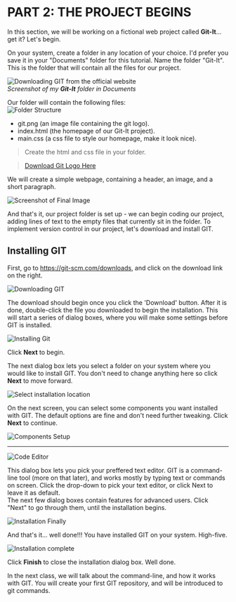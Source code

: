 # PART 2: THE PROJECT BEGINS
In this section, we will be working on a fictional web project called **Git-It**... get it? Let's begin. 

On your system, create a folder in any location of your choice. I'd prefer you save it in your "Documents" folder for this tutorial. Name the folder "Git-It". This is the folder that will contain all the files for our project.  

![Downloading GIT from the official website](./images/1-NewFolder.png)  
*Screenshot of my **Git-It** folder in Documents*  

Our folder will contain the following files:  
![Folder Structure](./images/2-FolderStructure.png)
 - git.png (an image file containing the git logo). 
 - index.html (the homepage of our Git-It project).
 - main.css (a css file to style our homepage, make it look nice).   
 > Create the html and css file in your folder.  

 >[Download Git Logo Here](https://git-scm.com/images/logos/downloads/Git-Icon-1788C.png "Download GIT logo")

We will create a simple webpage, containing a header, an image, and a short paragraph.  

![Screenshot of Final Image](./images/3-GitItHomepage.png)

And that's it, our project folder is set up - we can begin coding our project, adding lines of text to the empty files that currently sit in the folder. To implement version control in our project, let's download and install GIT.

## Installing GIT
First, go to https://git-scm.com/downloads, and click on the download link on the right.  

![Downloading GIT](./images/4-DownloadGit.png)  

The download should begin once you click the 'Download' button. After it is done, double-click the file you downloaded to begin the installation. This will start a series of dialog boxes, where you will make some settings before GIT is installed.  

![Installing Git](./images/5-GITinstallation.png)  

Click **Next** to begin.  

The next dialog box lets you select a folder on your system where you would like to install GIT. You don't need to change anything here so click **Next** to move forward.  

![Select installation location](./images/6-DestinationLocation.png)  

On the next screen, you can select some components you want installed with GIT. The default options are fine and don't need further tweaking. Click **Next** to continue.  

![Components Setup](./images/7-ComponentsSetup.png)  

***

![Code Editor](./images/8-CodeEditor.png)  

This dialog box lets you pick your preffered text editor. GIT is a command-line tool (more on that later), and works mostly by typing text or commands on screen. Click the drop-down to pick your text editor, or click Next to leave it as default.  
The next few dialog boxes contain features for advanced users. Click "Next" to go through them, until the installation begins.  

![Installation Finally](./images/9-InstallationFinally.png)  

And that's it... well done!!! You have installed GIT on your system. High-five.  

![Installation complete](./images/10-InstallationComplete.png)  

Click __Finish__ to close the installation dialog box. Well done.

In the next class, we will talk about the command-line, and how it works with GIT. You will create your first GIT repository, and will be introduced to git commands.